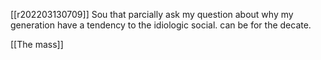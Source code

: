 [[r202203130709]]
 Sou that parcially ask my  question about why my generation have a tendency to the idiologic social. can be for the decate.
 
 [[The mass]]
